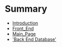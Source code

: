 # Summary

* [Introduction](README.md)
* [Front_End](./front-docs/LANDING_PAGE.md)
* [Main_Page](./front-docs/MAIN_PAGE.md)
* ['Back End Database'](./back-docs/DATABASE_STRUCTURE.md)
